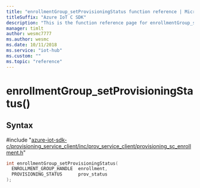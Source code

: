 ```yaml
---                             
title: "enrollmentGroup_setProvisioningStatus function reference | Microsoft Docs" 
titleSuffix: "Azure IoT C SDK"            
description: "This is the function reference page for enrollmentGroup_setProvisioningStatus() in the Azure IoT C SDK. This SDK is used with Azure IoT Hub and Azure IoT Hub Device Provisioning Service"            
manager: timlt                 
author: wesmc7777              
ms.author: wesmc               
ms.date: 10/11/2018                    
ms.service: "iot-hub"             
ms.custom: ""                
ms.topic: "reference"        
---                            
```


# enrollmentGroup_setProvisioningStatus()

## Syntax

\#include "[azure-iot-sdk-c/provisioning_service_client/inc/prov_service_client/provisioning_sc_enrollment.h](../provisioning-sc-enrollment-h.md)"  
```C
int enrollmentGroup_setProvisioningStatus(
  ENROLLMENT_GROUP_HANDLE  enrollment,
  PROVISIONING_STATUS      prov_status
);
```

